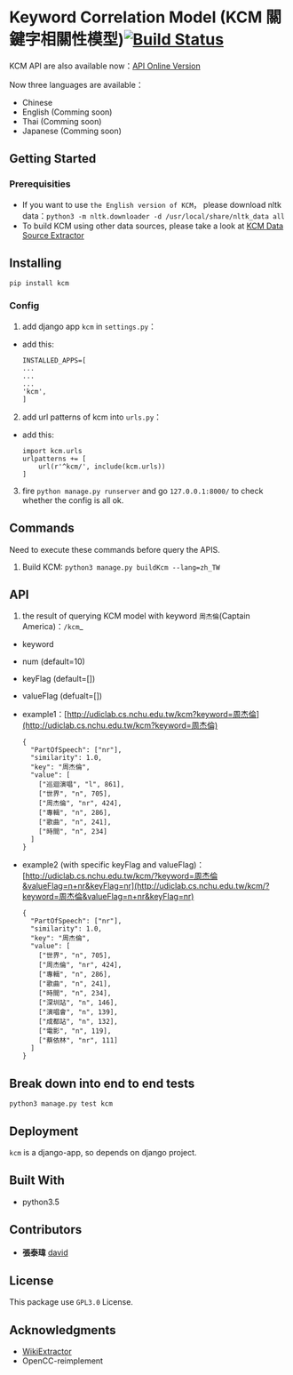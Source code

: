 # Keyword Correlation Model (KCM 關鍵字相關性模型)[![Build Status](https://travis-ci.com/UDICatNCHU/KCM.svg?token=XRWFynWvo8Gsjgh9wqTN&branch=master)](https://travis-ci.com/UDICatNCHU/KCM)

KCM API are also available now：[API Online Version](https://github.com/UDICatNCHU/udic-nlp-API)  

Now three languages are available：
* Chinese
* English (Comming soon)
* Thai (Comming soon)
* Japanese (Comming soon)

## Getting Started

### Prerequisities

* If you want to use `the English version of KCM`， please download nltk data：`python3 -m nltk.downloader -d /usr/local/share/nltk_data all`
* To build KCM using other data sources, please take a look at [KCM Data Source Extractor](https://github.com/UDICatNCHU/KCM-Data-Source-Extractor)

## Installing

`pip install kcm`

### Config

1. add django app `kcm` in `settings.py`：

  - add this:

    ```
    INSTALLED_APPS=[
    ...
    ...
    ...
    'kcm',
    ]
    ```

2. add url patterns of kcm into `urls.py`：

  - add this:

    ```
    import kcm.urls
    urlpatterns += [
        url(r'^kcm/', include(kcm.urls))
    ]
    ```

3. fire `python manage.py runserver` and go `127.0.0.1:8000/` to check whether the config is all ok.

## Commands

Need to execute these commands before query the APIS.

1. Build KCM: `python3 manage.py buildKcm --lang=zh_TW`

## API

1. the result of querying KCM model with keyword `周杰倫`(Captain America)：`/kcm`_
  - keyword
  - num (default=10)
  - keyFlag (default=[])
  - valueFlag (defualt=[])
  - example1：[http://udiclab.cs.nchu.edu.tw/kcm?keyword=周杰倫](http://udiclab.cs.nchu.edu.tw/kcm?keyword=周杰倫)

      ```
      {
        "PartOfSpeech": ["nr"],
        "similarity": 1.0,
        "key": "周杰倫",
        "value": [
          ["巡迴演唱", "l", 861],
          ["世界", "n", 705],
          ["周杰倫", "nr", 424],
          ["專輯", "n", 286],
          ["歌曲", "n", 241],
          ["時間", "n", 234]
        ]
      }
      ```

  - example2 (with specific keyFlag and valueFlag)：[http://udiclab.cs.nchu.edu.tw/kcm/?keyword=周杰倫&valueFlag=n+nr&keyFlag=nr](http://udiclab.cs.nchu.edu.tw/kcm/?keyword=周杰倫&valueFlag=n+nr&keyFlag=nr)

      ```
      {
        "PartOfSpeech": ["nr"],
        "similarity": 1.0,
        "key": "周杰倫",
        "value": [
          ["世界", "n", 705],
          ["周杰倫", "nr", 424],
          ["專輯", "n", 286],
          ["歌曲", "n", 241],
          ["時間", "n", 234],
          ["深圳站", "n", 146],
          ["演唱會", "n", 139],
          ["成都站", "n", 132],
          ["電影", "n", 119],
          ["蔡依林", "nr", 111]
        ]
      }
      ```

## Break down into end to end tests

`python3 manage.py test kcm`

## Deployment

`kcm` is a django-app, so depends on django project.

## Built With

* python3.5

## Contributors

* **張泰瑋** [david](https://github.com/david30907d)

## License

This package use `GPL3.0` License.

## Acknowledgments

* [WikiExtractor](https://github.com/attardi/wikiextractor)
* OpenCC-reimplement